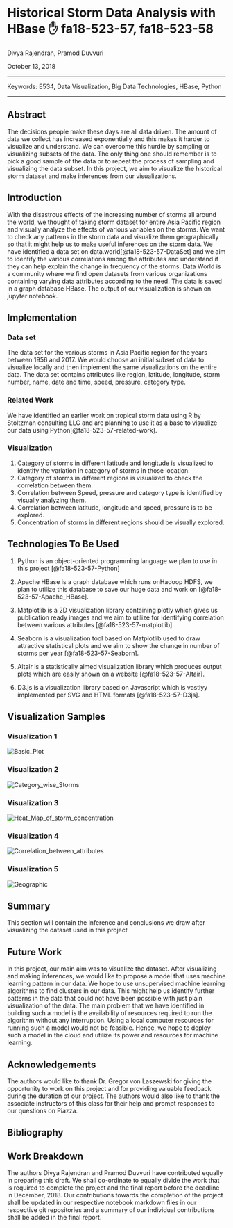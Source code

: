 # Historical Storm Data Analysis with HBase :hand: fa18-523-57, fa18-523-58

Divya Rajendran, Pramod Duvvuri

October 13, 2018

---

Keywords: E534, Data Visualization, Big Data Technologies, HBase, Python

---

## Abstract

The decisions people make these days are all data driven. The amount of data we collect has increased exponentially and this makes it harder to visualize and understand. We can overcome this hurdle by sampling or visualizing subsets of the data. The only thing one should remember is to pick a good sample of the data or to repeat the process of sampling and visualizing the data subset. In this project, we aim to visualize the historical storm dataset and make inferences from our visualizations.


## Introduction

With the disastrous effects of the increasing number of storms all around the world, we thought of taking storm dataset for entire Asia Pacific region and visually analyze the effects of various variables on the storms. We want to check any patterns in the storm data and visualize them geographically so that it might help us to make useful inferences on the storm data. We have identified a data set on data.world[@fa18-523-57-DataSet] and we aim to identify the various correlations among the attributes and understand if they can help explain the change in frequency of the storms. Data World is a community where we find open datasets from various organizations containing varying data attributes according to the need. The data is saved in a graph database HBase. The output of our visualization is shown on jupyter notebook.


## Implementation

### Data set

The data set for the various storms in Asia Pacific region for the years between 1956 and 2017. We would choose an initial subset of data to visualize locally and then implement the same visualizations on the entire data. The data set contains attributes like region, latitude, longitude, storm number, name, date and time, speed, pressure, category type.

### Related Work

We have identified an earlier work on tropical storm data using R by Stoltzman consulting LLC and are planning to use it as a base to visualize our data using Python[@fa18-523-57-related-work].

### Visualization

1. Category of storms in different latitude and longitude is visualized to identify the variation in category of storms in those location.
2. Category of storms in different regions is visualized to check the correlation between them.
3. Correlation between Speed, pressure and category type is identified by visually analyzing them.
4. Correlation between latitude, longitude and speed, pressure is to be explored.
5. Concentration of storms in different regions should be visually explored.

## Technologies To Be Used

1. Python is an object-oriented programming language we plan to use in this project [@fa18-523-57-Python]

2. Apache HBase is a graph database which runs onHadoop HDFS, we plan to utilize this database to save our huge data and work on [@fa18-523-57-Apache_HBase].

3. Matplotlib is a 2D visualization library containing plotly which gives us publication ready images and we aim to utilize for identifying correlation between various attributes [@fa18-523-57-matplotlib].

4. Seaborn is a visualization tool based on Matplotlib used to draw attractive statistical plots and we aim to show the change in number of storms per year [@fa18-523-57-Seaborn].

5. Altair is a statistically aimed visualization library which produces output plots which are easily shown on a website [@fa18-523-57-Altair].

6. D3.js is a visualization library based on Javascript which is vastlyy implemented per SVG and HTML formats [@fa18-523-57-D3js].

## Visualization Samples

### Visualization 1

![Basic_Plot](images/Basic_Plot.png)

### Visualization 2

![Category_wise_Storms](images/Storms_per_category_plot.png)

### Visualization 3

![Heat_Map_of_storm_concentration](images/Heat_map_plot.png)

### Visualization 4

![Correlation_between_attributes](images/relationship_plot.png)

### Visualization 5

![Geographic](images/Geographic_Plot.png)

## Summary

This section will contain the inference and conclusions we draw after visualizing the dataset used in this project

## Future Work

In this project, our main aim was to visualize the dataset. After visualizing and making inferences, we would like to propose a model that uses machine learning pattern in our data. We hope to use unsupervised machine learning algorithms to find clusters in our data. This might help us identify further patterns in the data that could not have been possible with just plain visualization of the data. The main problem that we have identified in building such a model is the availability of resources required to run the algorithm without any interruption. Using a local computer resources for running such a model would not be feasible. Hence, we hope to deploy such a model in the cloud and utilize its power and resources for machine learning.

## Acknowledgements

The authors would like to thank Dr. Gregor von Laszewski for giving the opportunity to work on this project and for providing valuable feedback during the duration of our project. The authors would also like to thank the associate instructors of this class for their help and prompt responses to our questions on Piazza.

## Bibliography

## Work Breakdown

The authors Divya Rajendran and Pramod Duvvuri have contributed equally in preparing this draft. We shall co-ordinate to equally divide the work that is required to complete the project and the final report before the deadline in December, 2018. Our contributions towards the completion of the project shall be updated in our respective notebook markdown files in our respective git repositories and a summary of our individual contributions shall be added in the final report.
